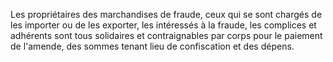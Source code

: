 Les propriétaires des marchandises de fraude, ceux qui
se sont chargés de les importer ou de les exporter, les intéressés à la
fraude, les complices et adhérents sont tous solidaires et
contraignables par corps pour le paiement de l'amende, des sommes
tenant lieu de confiscation et des dépens.